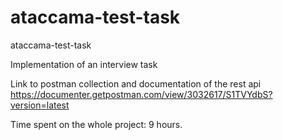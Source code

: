 # ataccama-test-task
ataccama-test-task

Implementation of an interview task

Link to postman collection and documentation of the rest api
https://documenter.getpostman.com/view/3032617/S1TVYdbS?version=latest


Time spent on the whole project: 9 hours.
